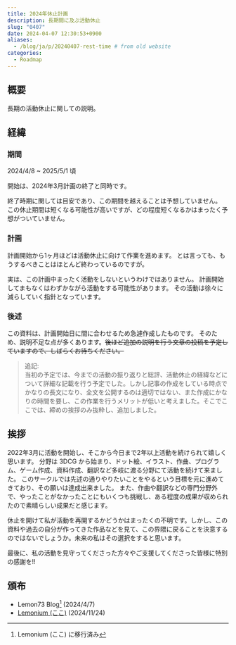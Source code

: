 ```yaml
---
title: 2024年休止計画
description: 長期間に及ぶ活動休止
slug: "0407"
date: 2024-04-07 12:30:53+0900
aliases:
  - /blog/ja/p/20240407-rest-time # from old website
categories:
  - Roadmap
---
```


## 概要

長期の活動休止に関しての説明。

## 経緯

### 期間

2024/4/8 ~ 2025/5/1 頃

開始は、2024年3月計画の終了と同時です。

終了時期に関しては目安であり、この期間を越えることは予想していません。
この休止期間は短くなる可能性が高いですが、どの程度短くなるかはまったく予想がついていません。

### 計画

計画開始から1ヶ月ほどは活動休止に向けて作業を進めます。
とは言っても、もうするべきことはほとんど終わっているのですが。

実は、この計画中まったく活動をしないというわけではありません。
計画開始してまもなくはわずかながら活動をする可能性があります。
その活動は徐々に減らしていく指針となっています。

### 後述

この資料は、計画開始日に間に合わせるため急遽作成したものです。
そのため、説明不足な点が多くあります。~~後ほど追加の説明を行う文章の投稿を予定していますので、しばらくお待ちください。~~

> 追記:  
> 当初の予定では、今までの活動の振り返りと総評、活動休止の経緯などについて詳細な記載を行う予定でした。しかし記事の作成をしている時点でかなりの長文になり、全文を公開するのは適切ではない、また作成にかなりの時間を要し、この作業を行うメリットが低いと考えました。そこでここでは、締めの挨拶のみ抜粋し、追加しました。

## 挨拶

2022年3月に活動を開始し、そこから今日まで2年以上活動を続けられて嬉しく思います。
分野は 3DCG から始まり、ドット絵、イラスト、作曲、プログラム、ゲーム作成、資料作成、翻訳など多岐に渡る分野にて活動を続けて来ました。
このサークルでは先述の通りやりたいことをやるという目標を元に進めてきており、その願いは達成出来ました。
また、作曲や翻訳などの専門分野外で、やったことがなかったことにもいくつも挑戦し、ある程度の成果が収められたので素晴らしい成果だと感じます。

休止を開けて私が活動を再開するかどうかはまったくの不明です。しかし、この資料や過去の自分が作ってきた作品などを見て、この界隈に戻ることを決意するのではないでしょうか。未来の私はその選択をすると思います。

最後に、私の活動を見守ってくださった方々やご支援してくださった皆様に特別の感謝を!!

## 頒布

- Lemon73 Blog[^new-website] (2024/4/7)
- [Lemonium (ここ)](./) (2024/11/24)

[^new-website]: Lemonium (ここ) に移行済み
